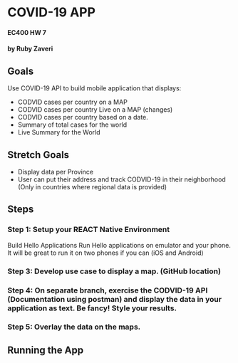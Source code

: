 # COVID-19 APP
#### EC400 HW 7 
#### by Ruby Zaveri

## Goals
Use COVID-19 API to build mobile application that displays: 

- CODVID cases per country on a MAP
- CODVID cases per country Live on a MAP (changes)
- CODVID cases per country based on a date.
- Summary of total cases for the world
- Live Summary for the World


## Stretch Goals
- Display data per Province
- User can put their address and track CODVID-19 in their neighborhood (Only in countries where regional data is provided)


## Steps

### Step 1:  Setup your REACT Native Environment
Build Hello Applications
Run Hello applications on emulator and your phone.
It will be great to run it on two phones if you can (iOS and Android)

### Step 3:  Develop use case to display a map.  (GitHub location)

### Step 4:  On separate branch, exercise the CODVID-19 API (Documentation using postman) and display the data in your application as text.  Be fancy!  Style your results.

### Step 5:  Overlay the data on the maps.

## Running the App


